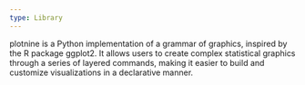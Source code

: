```yaml
---
type: Library
---
```


plotnine is a Python implementation of a grammar of graphics, inspired by the R package ggplot2. It allows users to create complex statistical graphics through a series of layered commands, making it easier to build and customize visualizations in a declarative manner.